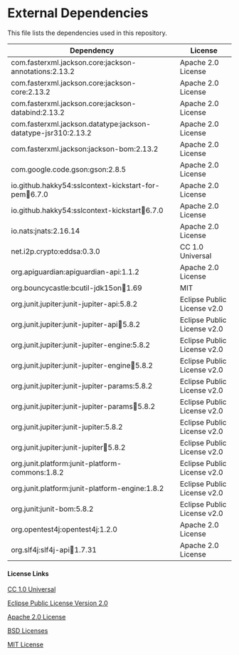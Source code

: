 # External Dependencies

This file lists the dependencies used in this repository.

| Dependency                                                    | License |
|---------------------------------------------------------------|-|
| com.fasterxml.jackson.core:jackson-annotations:2.13.2         | Apache 2.0 License |
| com.fasterxml.jackson.core:jackson-core:2.13.2                | Apache 2.0 License |
| com.fasterxml.jackson.core:jackson-databind:2.13.2            | Apache 2.0 License |
| com.fasterxml.jackson.datatype:jackson-datatype-jsr310:2.13.2 | Apache 2.0 License |
| com.fasterxml.jackson:jackson-bom:2.13.2                      | Apache 2.0 License |
| com.google.code.gson:gson:2.8.5                               | Apache 2.0 License |
| io.github.hakky54:sslcontext-kickstart-for-pem:jar:6.7.0      | Apache 2.0 License |
| io.github.hakky54:sslcontext-kickstart:jar:6.7.0              | Apache 2.0 License |
| io.nats:jnats:2.16.14                                         | Apache 2.0 License |
| net.i2p.crypto:eddsa:0.3.0                                    | CC 1.0 Universal |
| org.apiguardian:apiguardian-api:1.1.2                         | Apache 2.0 License |
| org.bouncycastle:bcutil-jdk15on:jar:1.69                      | MIT |
| org.junit.jupiter:junit-jupiter-api:5.8.2                     | Eclipse Public License v2.0 |
| org.junit.jupiter:junit-jupiter-api:jar:5.8.2                 | Eclipse Public License v2.0 |
| org.junit.jupiter:junit-jupiter-engine:5.8.2                  | Eclipse Public License v2.0 |
| org.junit.jupiter:junit-jupiter-engine:jar:5.8.2              | Eclipse Public License v2.0 |
| org.junit.jupiter:junit-jupiter-params:5.8.2                  | Eclipse Public License v2.0 |
| org.junit.jupiter:junit-jupiter-params:jar:5.8.2              | Eclipse Public License v2.0 |
| org.junit.jupiter:junit-jupiter:5.8.2                         | Eclipse Public License v2.0 |
| org.junit.jupiter:junit-jupiter:jar:5.8.2                     | Eclipse Public License v2.0 |
| org.junit.platform:junit-platform-commons:1.8.2               | Eclipse Public License v2.0 |
| org.junit.platform:junit-platform-engine:1.8.2                | Eclipse Public License v2.0 |
| org.junit:junit-bom:5.8.2                                     | Eclipse Public License v2.0|
| org.opentest4j:opentest4j:1.2.0                               | Apache 2.0 License |
| org.slf4j:slf4j-api:jar:1.7.31                                | Apache 2.0 License |

#### License Links

[CC 1.0 Universal](https://creativecommons.org/publicdomain/zero/1.0/)

[Eclipse Public License Version 2.0 ](http://www.eclipse.org/legal/epl-v20.html)

[Apache 2.0 License](https://www.apache.org/licenses/LICENSE-2.0.html)

[BSD Licenses](https://en.wikipedia.org/wiki/BSD_licenses)

[MIT License](https://en.wikipedia.org/wiki/MIT_License)

